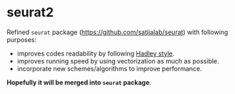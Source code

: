 # seurat2

Refined `seurat` package (https://github.com/satijalab/seurat) with following
purposes:

- improves codes readability by following [Hadley
  style](http://adv-r.had.co.nz/Style.html).
- improves running speed by using vectorization as much as possible.
- incorporate new schemes/algorithms to improve performance.

**Hopefully it will be merged into `seurat` package**.
